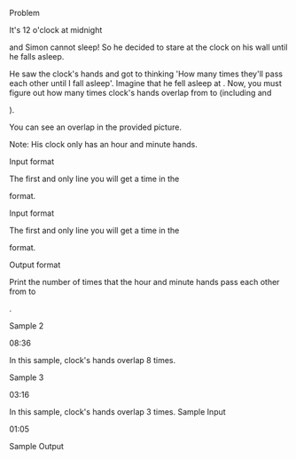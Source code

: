 Problem

It's 12 o'clock at midnight

and Simon cannot sleep! So he decided to stare at the clock on his wall until he falls asleep.

He saw the clock's hands and got to thinking 'How many times they'll pass each other until I fall asleep'. Imagine that he fell asleep at 
. Now, you must  figure out how many times clock's hands overlap from  to  (including  and 

).

You can see an overlap in the provided picture.

Note: His clock only has an hour and minute hands.

Input format

The first and only line you will get a time in the

 format.

Input format

The first and only line you will get a time in the

 format.

Output format

Print the number of times that the hour and minute hands pass each other from 
 to 

.

Sample 2

08:36

In this sample, clock's hands overlap 8 times.

Sample 3

03:16

In this sample, clock's hands overlap 3 times.
Sample Input

01:05

Sample Output


